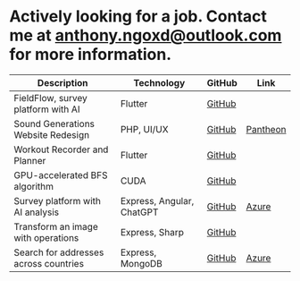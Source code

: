 # Actively looking for a job. Contact me at anthony.ngoxd@outlook.com for more information.

| Description                           | Technology                | GitHub                                                              | Link                                                |
| ------------------------------------- | ------------------------- | ------------------------------------------------------------------- | --------------------------------------------------- |
| FieldFlow, survey platform with AI    | Flutter                   | [GitHub](https://github.com/SU-MobileSoftwareDev-Group10/FieldFlow) |                                                     |
| Sound Generations Website Redesign    | PHP, UI/UX                | [GitHub](https://github.com/Sound-Generations-Capstone/wp-dev-env)  | [Pantheon](https://v-sg-capstone.pantheonsite.io)   |
| Workout Recorder and Planner          | Flutter                   | [GitHub](https://github.com/ngoantho/flutter-workout-app)           |                                                     |
| GPU-accelerated BFS algorithm         | CUDA                      | [GitHub](https://github.com/ngoantho/cs5990_on-gpu_async_bfs)       |                                                     |
| Survey platform with AI analysis      | Express, Angular, ChatGPT | [GitHub](https://github.com/ngoantho/SurveySage)                    | [Azure](https://surveysage.azurewebsites.net)       |
| Transform an image with operations    | Express, Sharp            | [GitHub](https://github.com/ngoantho/image-processor)               |                                                     |
| Search for addresses across countries | Express, MongoDB          | [GitHub](https://github.com/ngoantho/cs5200-address-searcher)       | [Azure](https://address-searcher.azurewebsites.net) |
